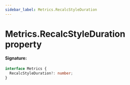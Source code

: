 ```yaml
---
sidebar_label: Metrics.RecalcStyleDuration
---
```


# Metrics.RecalcStyleDuration property

#### Signature:

```typescript
interface Metrics {
  RecalcStyleDuration?: number;
}
```
